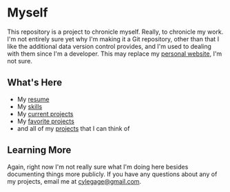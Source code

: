 # Myself

This repository is a project to chronicle myself. Really, to chronicle my work. I'm not entirely sure yet why I'm making it a Git repository, other than that I like the additional data version control provides, and I'm used to dealing with them since I'm a developer. This may replace my [personal website](http://cylegage.com/), I'm not sure.

## What's Here

- My [resume](RESUME.md)
- My [skills](SKILLS.md)
- My [current projects](CURRENT_PROJECTS.md)
- My [favorite projects](FAVORITE_PROJECTS.md)
- and all of my [projects](projects/) that I can think of
	
## Learning More

Again, right now I'm not really sure what I'm doing here besides documenting things more publicly. If you have any questions about any of my projects, email me at cylegage@gmail.com.